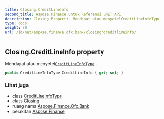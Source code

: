 ```yaml
---
title: Closing.CreditLineInfo
second_title: Aspose.Finance untuk Referensi .NET API
description: Closing Properti. Mendapat atau menyetelCreditLineInfoType .
type: docs
weight: 70
url: /id/net/aspose.finance.ofx.bank/closing/creditlineinfo/
---
```

## Closing.CreditLineInfo property

Mendapat atau menyetel[`CreditLineInfoType`](../../../aspose.finance.ofx/creditlineinfotype/) .

```csharp
public CreditLineInfoType CreditLineInfo { get; set; }
```

### Lihat juga

* class [CreditLineInfoType](../../../aspose.finance.ofx/creditlineinfotype/)
* class [Closing](../)
* ruang nama [Aspose.Finance.Ofx.Bank](../../closing/)
* perakitan [Aspose.Finance](../../../)


